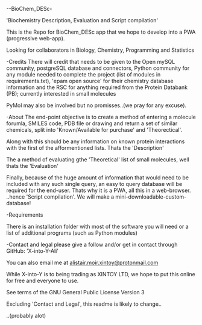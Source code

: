 --BioChem_DESc-

'Biochemistry Description, Evaluation and Script compilation'

This is the Repo for BioChem_DESc app that we hope to develop into a PWA (progressive web-app).

Looking for collaborators in Biology, Chemistry, Programming and Statistics

-Credits
There will credit that needs to be given to the Open mySQL community, postgreSQL database and connectors, Python community for any module needed to complete the project (list of modules in requirements.txt), 'epam open source' for their chemistry database information and the RSC for anything required from the Protein Databank (PB); currently interested in small molecules

PyMol may also be involved but no promisses..(we pray for any excuse).


-About
The end-point objective is to create a method of entering a molecule forumla, SMILES code, PDB file or drawing and return a set of similar chemicals, split into 'Known/Available for purchase' and 'Theorectical'. 

Along with this should be any information on known protein interactions with the first of the afformentioned lists. Thats the 'Description'

The a method of evaluating gthe 'Theoretical' list of small molecules, well thats the 'Evaluation'

Finally, because of the huge amount of information that would need to be included with any such single query, an easy to query database will be required for the end-user. Thats why it is a PWA, all this in a web-browser.
..hence 'Script compilation'. We will make a mini-downloadable-custom-database!

-Requirements

There is an installation folder with most of the software you will need or a list of additional programs (such as Python modules)


-Contact and legal
please give a follow and/or get in contact through GitHub: 'X-into-Y-Ali'

You can also email me at alistair.moir.xintoy@protonmail.com

While X-into-Y is to being trading as XINTOY LTD, we hope to put this online for free and everyone to use.

See terms of the GNU General Public License Version 3

Excluding 'Contact and Legal', this readme is likely to change..

..(probably alot)